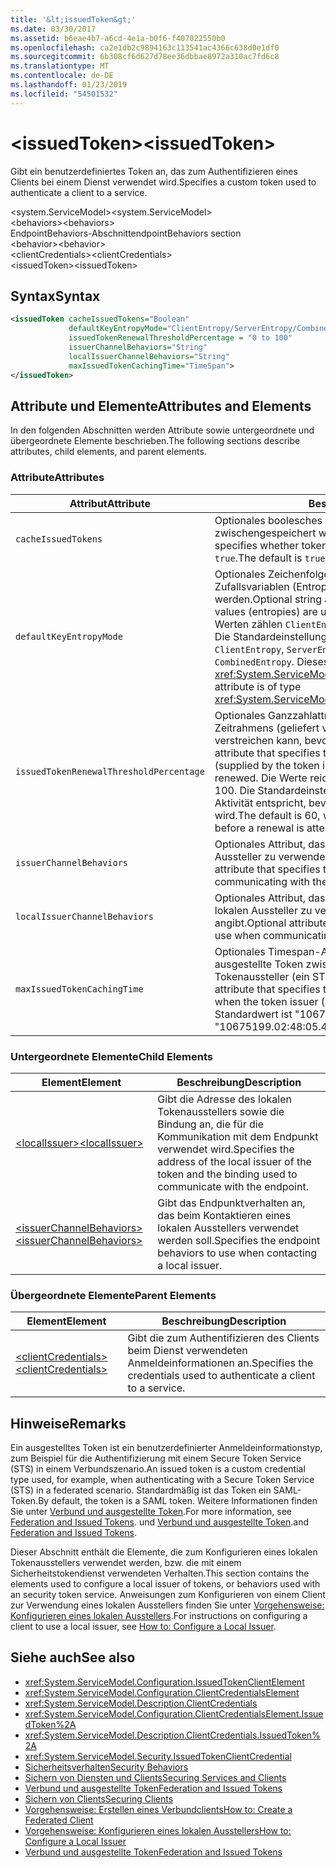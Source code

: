 ```yaml
---
title: '&lt;issuedToken&gt;'
ms.date: 03/30/2017
ms.assetid: b6eae4b7-a6cd-4e1a-b0f6-f407022550b0
ms.openlocfilehash: ca2e1db2c9894163c113541ac4366c638d0e1df0
ms.sourcegitcommit: 6b308cf6d627d78ee36dbbae8972a310ac7fd6c8
ms.translationtype: MT
ms.contentlocale: de-DE
ms.lasthandoff: 01/23/2019
ms.locfileid: "54501532"
---
```

# <a name="ltissuedtokengt"></a><span data-ttu-id="3625c-102">&lt;issuedToken&gt;</span><span class="sxs-lookup"><span data-stu-id="3625c-102">&lt;issuedToken&gt;</span></span>
<span data-ttu-id="3625c-103">Gibt ein benutzerdefiniertes Token an, das zum Authentifizieren eines Clients bei einem Dienst verwendet wird.</span><span class="sxs-lookup"><span data-stu-id="3625c-103">Specifies a custom token used to authenticate a client to a service.</span></span>  
  
 <span data-ttu-id="3625c-104">\<system.ServiceModel></span><span class="sxs-lookup"><span data-stu-id="3625c-104">\<system.ServiceModel></span></span>  
<span data-ttu-id="3625c-105">\<behaviors></span><span class="sxs-lookup"><span data-stu-id="3625c-105">\<behaviors></span></span>  
<span data-ttu-id="3625c-106">EndpointBehaviors-Abschnitt</span><span class="sxs-lookup"><span data-stu-id="3625c-106">endpointBehaviors section</span></span>  
<span data-ttu-id="3625c-107">\<behavior></span><span class="sxs-lookup"><span data-stu-id="3625c-107">\<behavior></span></span>  
<span data-ttu-id="3625c-108">\<clientCredentials></span><span class="sxs-lookup"><span data-stu-id="3625c-108">\<clientCredentials></span></span>  
<span data-ttu-id="3625c-109">\<issuedToken></span><span class="sxs-lookup"><span data-stu-id="3625c-109">\<issuedToken></span></span>  
  
## <a name="syntax"></a><span data-ttu-id="3625c-110">Syntax</span><span class="sxs-lookup"><span data-stu-id="3625c-110">Syntax</span></span>  
  
```xml  
<issuedToken cacheIssuedTokens="Boolean"
             defaultKeyEntropyMode="ClientEntropy/ServerEntropy/CombinedEntropy"
             issuedTokenRenewalThresholdPercentage = "0 to 100"
             issuerChannelBehaviors="String"
             localIssuerChannelBehaviors="String"
             maxIssuedTokenCachingTime="TimeSpan">
</issuedToken>
```  
  
## <a name="attributes-and-elements"></a><span data-ttu-id="3625c-111">Attribute und Elemente</span><span class="sxs-lookup"><span data-stu-id="3625c-111">Attributes and Elements</span></span>  
 <span data-ttu-id="3625c-112">In den folgenden Abschnitten werden Attribute sowie untergeordnete und übergeordnete Elemente beschrieben.</span><span class="sxs-lookup"><span data-stu-id="3625c-112">The following sections describe attributes, child elements, and parent elements.</span></span>  
  
### <a name="attributes"></a><span data-ttu-id="3625c-113">Attribute</span><span class="sxs-lookup"><span data-stu-id="3625c-113">Attributes</span></span>  
  
|<span data-ttu-id="3625c-114">Attribut</span><span class="sxs-lookup"><span data-stu-id="3625c-114">Attribute</span></span>|<span data-ttu-id="3625c-115">Beschreibung</span><span class="sxs-lookup"><span data-stu-id="3625c-115">Description</span></span>|  
|---------------|-----------------|  
|`cacheIssuedTokens`|<span data-ttu-id="3625c-116">Optionales boolesches Attribut, das angibt, ob Token zwischengespeichert werden.</span><span class="sxs-lookup"><span data-stu-id="3625c-116">Optional Boolean attribute that specifies whether tokens are cached.</span></span> <span data-ttu-id="3625c-117">Die Standardeinstellung ist `true`.</span><span class="sxs-lookup"><span data-stu-id="3625c-117">The default is `true`.</span></span>|  
|`defaultKeyEntropyMode`|<span data-ttu-id="3625c-118">Optionales Zeichenfolgenattribut, das angibt, welche Zufallsvariablen (Entropien) für Handshakevorgänge verwendet werden.</span><span class="sxs-lookup"><span data-stu-id="3625c-118">Optional string attribute that specifies which random values (entropies) are used for handshake operations.</span></span> <span data-ttu-id="3625c-119">Zu den Werten zählen `ClientEntropy`, `ServerEntropy` und `CombinedEntropy`. Die Standardeinstellung lautet `CombinedEntropy`.</span><span class="sxs-lookup"><span data-stu-id="3625c-119">Values include `ClientEntropy`, `ServerEntropy`, and `CombinedEntropy`, The default is `CombinedEntropy`.</span></span> <span data-ttu-id="3625c-120">Dieses Attribut ist vom Typ <xref:System.ServiceModel.Security.SecurityKeyEntropyMode>.</span><span class="sxs-lookup"><span data-stu-id="3625c-120">This attribute is of type <xref:System.ServiceModel.Security.SecurityKeyEntropyMode>.</span></span>|  
|`issuedTokenRenewalThresholdPercentage`|<span data-ttu-id="3625c-121">Optionales Ganzzahlattribut, das den Prozentwert eines gültigen Zeitrahmens (geliefert vom Tokenaussteller) angibt, der verstreichen kann, bevor ein Token erneuert wird.</span><span class="sxs-lookup"><span data-stu-id="3625c-121">Optional integer attribute that specifies the percentage of a valid time frame (supplied by the token issuer) that can pass before a token is renewed.</span></span> <span data-ttu-id="3625c-122">Die Werte reichen von 0 bis 100.</span><span class="sxs-lookup"><span data-stu-id="3625c-122">Values are from 0 to 100.</span></span> <span data-ttu-id="3625c-123">Die Standardeinstellung ist 60, was 60 % der Zeiten ohne Aktivität entspricht, bevor ein erneuter Versuch durchgeführt wird.</span><span class="sxs-lookup"><span data-stu-id="3625c-123">The default is 60, which specifies 60% of the time passes before a renewal is attempted.</span></span>|  
|`issuerChannelBehaviors`|<span data-ttu-id="3625c-124">Optionales Attribut, das das für die Kommunikation mit dem Aussteller zu verwendende Kanalverhalten angibt.</span><span class="sxs-lookup"><span data-stu-id="3625c-124">Optional attribute that specifies the channel behaviors to use when communicating with the issuer.</span></span>|  
|`localIssuerChannelBehaviors`|<span data-ttu-id="3625c-125">Optionales Attribut, das das für die Kommunikation mit dem lokalen Aussteller zu verwendende Kanalverhalten angibt.</span><span class="sxs-lookup"><span data-stu-id="3625c-125">Optional attribute that specifies the channel behaviors to use when communicating with the local issuer.</span></span>|  
|`maxIssuedTokenCachingTime`|<span data-ttu-id="3625c-126">Optionales Timespan-Attribut, das die Dauer angibt, die ausgestellte Token zwischengespeichert werden, wenn der Tokenaussteller (ein STS) keine Zeit angibt.</span><span class="sxs-lookup"><span data-stu-id="3625c-126">Optional Timespan attribute that specifies the duration that issued tokens are cached when the token issuer (an STS) does not specify a time.</span></span> <span data-ttu-id="3625c-127">Der Standardwert ist "10675199.02:48:05.4775807."</span><span class="sxs-lookup"><span data-stu-id="3625c-127">The default is "10675199.02:48:05.4775807."</span></span>|  
  
### <a name="child-elements"></a><span data-ttu-id="3625c-128">Untergeordnete Elemente</span><span class="sxs-lookup"><span data-stu-id="3625c-128">Child Elements</span></span>  
  
|<span data-ttu-id="3625c-129">Element</span><span class="sxs-lookup"><span data-stu-id="3625c-129">Element</span></span>|<span data-ttu-id="3625c-130">Beschreibung</span><span class="sxs-lookup"><span data-stu-id="3625c-130">Description</span></span>|  
|-------------|-----------------|  
|[<span data-ttu-id="3625c-131">\<localIssuer></span><span class="sxs-lookup"><span data-stu-id="3625c-131">\<localIssuer></span></span>](../../../../../docs/framework/configure-apps/file-schema/wcf/localissuer.md)|<span data-ttu-id="3625c-132">Gibt die Adresse des lokalen Tokenausstellers sowie die Bindung an, die für die Kommunikation mit dem Endpunkt verwendet wird.</span><span class="sxs-lookup"><span data-stu-id="3625c-132">Specifies the address of the local issuer of the token and the binding used to communicate with the endpoint.</span></span>|  
|[<span data-ttu-id="3625c-133">\<issuerChannelBehaviors></span><span class="sxs-lookup"><span data-stu-id="3625c-133">\<issuerChannelBehaviors></span></span>](../../../../../docs/framework/configure-apps/file-schema/wcf/issuerchannelbehaviors-element.md)|<span data-ttu-id="3625c-134">Gibt das Endpunktverhalten an, das beim Kontaktieren eines lokalen Ausstellers verwendet werden soll.</span><span class="sxs-lookup"><span data-stu-id="3625c-134">Specifies the endpoint behaviors to use when contacting a local issuer.</span></span>|  
  
### <a name="parent-elements"></a><span data-ttu-id="3625c-135">Übergeordnete Elemente</span><span class="sxs-lookup"><span data-stu-id="3625c-135">Parent Elements</span></span>  
  
|<span data-ttu-id="3625c-136">Element</span><span class="sxs-lookup"><span data-stu-id="3625c-136">Element</span></span>|<span data-ttu-id="3625c-137">Beschreibung</span><span class="sxs-lookup"><span data-stu-id="3625c-137">Description</span></span>|  
|-------------|-----------------|  
|[<span data-ttu-id="3625c-138">\<clientCredentials></span><span class="sxs-lookup"><span data-stu-id="3625c-138">\<clientCredentials></span></span>](../../../../../docs/framework/configure-apps/file-schema/wcf/clientcredentials.md)|<span data-ttu-id="3625c-139">Gibt die zum Authentifizieren des Clients beim Dienst verwendeten Anmeldeinformationen an.</span><span class="sxs-lookup"><span data-stu-id="3625c-139">Specifies the credentials used to authenticate a client to a service.</span></span>|  
  
## <a name="remarks"></a><span data-ttu-id="3625c-140">Hinweise</span><span class="sxs-lookup"><span data-stu-id="3625c-140">Remarks</span></span>  
 <span data-ttu-id="3625c-141">Ein ausgestelltes Token ist ein benutzerdefinierter Anmeldeinformationstyp, zum Beispiel für die Authentifizierung mit einem Secure Token Service (STS) in einem Verbundszenario.</span><span class="sxs-lookup"><span data-stu-id="3625c-141">An issued token is a custom credential type used, for example, when authenticating with a Secure Token Service (STS) in a federated scenario.</span></span> <span data-ttu-id="3625c-142">Standardmäßig ist das Token ein SAML-Token.</span><span class="sxs-lookup"><span data-stu-id="3625c-142">By default, the token is a SAML token.</span></span> <span data-ttu-id="3625c-143">Weitere Informationen finden Sie unter [Verbund und ausgestellte Token](../../../../../docs/framework/wcf/feature-details/federation-and-issued-tokens.md).</span><span class="sxs-lookup"><span data-stu-id="3625c-143">For more information, see [Federation and Issued Tokens](../../../../../docs/framework/wcf/feature-details/federation-and-issued-tokens.md).</span></span> <span data-ttu-id="3625c-144">und [Verbund und ausgestellte Token](../../../../../docs/framework/wcf/feature-details/federation-and-issued-tokens.md).</span><span class="sxs-lookup"><span data-stu-id="3625c-144">and [Federation and Issued Tokens](../../../../../docs/framework/wcf/feature-details/federation-and-issued-tokens.md).</span></span>  
  
 <span data-ttu-id="3625c-145">Dieser Abschnitt enthält die Elemente, die zum Konfigurieren eines lokalen Tokenausstellers verwendet werden, bzw. die mit einem Sicherheitstokendienst verwendeten Verhalten.</span><span class="sxs-lookup"><span data-stu-id="3625c-145">This section contains the elements used to configure a local issuer of tokens, or behaviors used with an security token service.</span></span> <span data-ttu-id="3625c-146">Anweisungen zum Konfigurieren von einem Client zur Verwendung eines lokalen Ausstellers finden Sie unter [Vorgehensweise: Konfigurieren eines lokalen Ausstellers](../../../../../docs/framework/wcf/feature-details/how-to-configure-a-local-issuer.md).</span><span class="sxs-lookup"><span data-stu-id="3625c-146">For instructions on configuring a client to use a local issuer, see [How to: Configure a Local Issuer](../../../../../docs/framework/wcf/feature-details/how-to-configure-a-local-issuer.md).</span></span>  
  
## <a name="see-also"></a><span data-ttu-id="3625c-147">Siehe auch</span><span class="sxs-lookup"><span data-stu-id="3625c-147">See also</span></span>
- <xref:System.ServiceModel.Configuration.IssuedTokenClientElement>
- <xref:System.ServiceModel.Configuration.ClientCredentialsElement>
- <xref:System.ServiceModel.Description.ClientCredentials>
- <xref:System.ServiceModel.Configuration.ClientCredentialsElement.IssuedToken%2A>
- <xref:System.ServiceModel.Description.ClientCredentials.IssuedToken%2A>
- <xref:System.ServiceModel.Security.IssuedTokenClientCredential>
- [<span data-ttu-id="3625c-148">Sicherheitsverhalten</span><span class="sxs-lookup"><span data-stu-id="3625c-148">Security Behaviors</span></span>](../../../../../docs/framework/wcf/feature-details/security-behaviors-in-wcf.md)
- [<span data-ttu-id="3625c-149">Sichern von Diensten und Clients</span><span class="sxs-lookup"><span data-stu-id="3625c-149">Securing Services and Clients</span></span>](../../../../../docs/framework/wcf/feature-details/securing-services-and-clients.md)
- [<span data-ttu-id="3625c-150">Verbund und ausgestellte Token</span><span class="sxs-lookup"><span data-stu-id="3625c-150">Federation and Issued Tokens</span></span>](../../../../../docs/framework/wcf/feature-details/federation-and-issued-tokens.md)
- [<span data-ttu-id="3625c-151">Sichern von Clients</span><span class="sxs-lookup"><span data-stu-id="3625c-151">Securing Clients</span></span>](../../../../../docs/framework/wcf/securing-clients.md)
- [<span data-ttu-id="3625c-152">Vorgehensweise: Erstellen eines Verbundclients</span><span class="sxs-lookup"><span data-stu-id="3625c-152">How to: Create a Federated Client</span></span>](../../../../../docs/framework/wcf/feature-details/how-to-create-a-federated-client.md)
- [<span data-ttu-id="3625c-153">Vorgehensweise: Konfigurieren eines lokalen Ausstellers</span><span class="sxs-lookup"><span data-stu-id="3625c-153">How to: Configure a Local Issuer</span></span>](../../../../../docs/framework/wcf/feature-details/how-to-configure-a-local-issuer.md)
- [<span data-ttu-id="3625c-154">Verbund und ausgestellte Token</span><span class="sxs-lookup"><span data-stu-id="3625c-154">Federation and Issued Tokens</span></span>](../../../../../docs/framework/wcf/feature-details/federation-and-issued-tokens.md)
